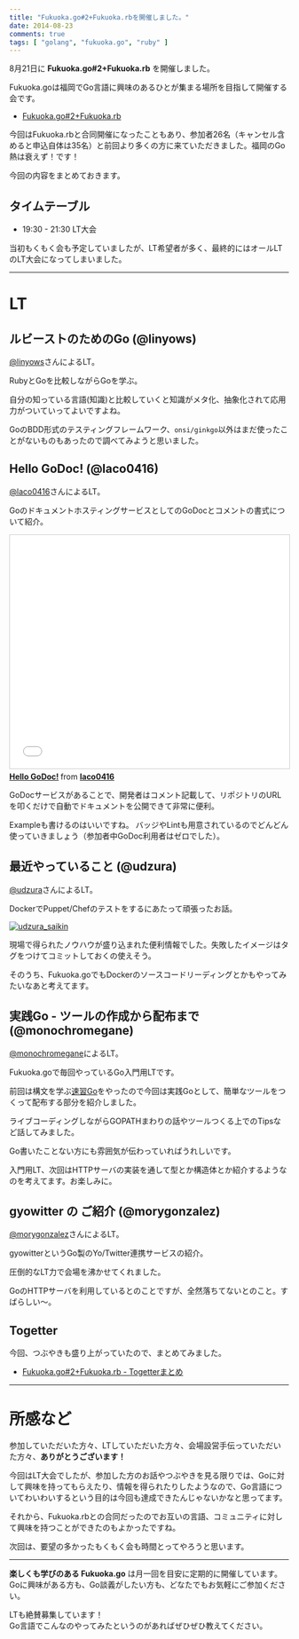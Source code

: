 ```yaml
---
title: "Fukuoka.go#2+Fukuoka.rbを開催しました。"
date: 2014-08-23
comments: true
tags: [ "golang", "fukuoka.go", "ruby" ]
---
```



8月21日に **Fukuoka.go#2+Fukuoka.rb** を開催しました。

Fukuoka.goは福岡でGo言語に興味のあるひとが集まる場所を目指して開催する会です。

- [Fukuoka.go#2+Fukuoka.rb](http://connpass.com/event/7559/)

今回はFukuoka.rbと合同開催になったこともあり、参加者26名（キャンセル含めると申込自体は35名）と前回より多くの方に来ていただきました。福岡のGo熱は衰えず！です！

今回の内容をまとめておきます。


## タイムテーブル

- 19:30 - 21:30 LT大会

当初もくもく会も予定していましたが、LT希望者が多く、最終的にはオールLTのLT大会になってしまいました。

<hr />

# LT

## ルビーストのためのGo (@linyows)

[@linyows](https://twitter.com/linyows)さんによるLT。

RubyとGoを比較しながらGoを学ぶ。


<div style="width: 65%">
<script async class="speakerdeck-embed" data-id="244385d00bc4013224d21eb14f30e1c6" data-ratio="1.33333333333333" src="//speakerdeck.com/assets/embed.js"></script>
</div>

自分の知っている言語(知識)と比較していくと知識がメタ化、抽象化されて応用力がついていってよいですよね。

GoのBDD形式のテスティングフレームワーク、`onsi/ginkgo`以外はまだ使ったことがないものもあったので調べてみようと思いました。


## Hello GoDoc! (@laco0416)

[@laco0416](https://twitter.com/laco0416)さんによるLT。

GoのドキュメントホスティングサービスとしてのGoDocとコメントの書式について紹介。


<iframe src="//www.slideshare.net/slideshow/embed_code/38209599?rel=0" width="512" height="421" frameborder="0" marginwidth="0" marginheight="0" scrolling="no" style="border:1px solid #CCC; border-width:1px; margin-bottom:5px; max-width: 100%;" allowfullscreen> </iframe> <div style="margin-bottom:5px"> <strong> <a href="https://www.slideshare.net/laco0416/hello-godoc-38209599" title="Hello GoDoc!" target="_blank">Hello GoDoc!</a> </strong> from <strong><a href="http://www.slideshare.net/laco0416" target="_blank">laco0416</a></strong> </div>

GoDocサービスがあることで、開発者はコメント記載して、リポジトリのURLを叩くだけで自動でドキュメントを公開できて非常に便利。

Exampleも書けるのはいいですね。
バッジやLintも用意されているのでどんどん使っていきましょう（参加者中GoDoc利用者はゼロでした）。



## 最近やっていること (@udzura)

[@udzura](https://twitter.com/udzura)さんによるLT。

DockerでPuppet/Chefのテストをするにあたって頑張ったお話。

[![udzura\_saikin](/images/2014/08/udzura_saikin.png)](http://www.storyboards.jp/viewer/64t76r)

現場で得られたノウハウが盛り込まれた便利情報でした。失敗したイメージはタグをつけてコミットしておくの使えそう。

そのうち、Fukuoka.goでもDockerのソースコードリーディングとかもやってみたいなあと考えてます。


## 実践Go - ツールの作成から配布まで (@monochromegane)

[@monochromegane](https://twitter.com/monochromegane)によるLT。

Fukuoka.goで毎回やっているGo入門用LTです。

前回は構文を学ぶ[速習Go](https://gist.github.com/monochromegane/8bb73390f2ebd9d325f4)をやったので今回は実践Goとして、簡単なツールをつくって配布する部分を紹介しました。

<div style="width: 65%">
<script async class="speakerdeck-embed" data-id="943c17900bbf013224d21eb14f30e1c6" data-ratio="1.33333333333333" src="//speakerdeck.com/assets/embed.js"></script>
</div>

ライブコーディングしながらGOPATHまわりの話やツールつくる上でのTipsなど話してみました。

Go書いたことない方にも雰囲気が伝わっていればうれしいです。

入門用LT、次回はHTTPサーバの実装を通して型とか構造体とか紹介するようなのを考えてます。お楽しみに。


## gyowitter の ご紹介 (@morygonzalez)

[@morygonzalez](https://twitter.com/morygonzalez)さんによるLT。

gyowitterというGo製のYo/Twitter連携サービスの紹介。

<div style="width: 65%">
<script async class="speakerdeck-embed" data-id="ccf4a2000bc7013260fd7e2d2d4e67ff" data-ratio="1.33333333333333" src="//speakerdeck.com/assets/embed.js"></script>
</div>

圧倒的なLT力で会場を沸かせてくれました。

GoのHTTPサーバを利用しているとのことですが、全然落ちてないとのこと。すばらしい〜。


## Togetter

今回、つぶやきも盛り上がっていたので、まとめてみました。

- [Fukuoka.go#2+Fukuoka.rb - Togetterまとめ](http://togetter.com/li/710020)

<hr />

# 所感など

参加していただいた方々、LTしていただいた方々、会場設営手伝っていただいた方々、**ありがとうございます！**

今回はLT大会でしたが、参加した方のお話やつぶやきを見る限りでは、Goに対して興味を持ってもらえたり、情報を得られたりしたようなので、Go言語についてわいわいするという目的は今回も達成できたんじゃないかなと思ってます。

それから、Fukuoka.rbとの合同だったのでお互いの言語、コミュニティに対して興味を持つことができたのもよかったですね。

次回は、要望の多かったもくもく会も時間とってやろうと思います。

<hr />

**楽しくも学びのある Fukuoka.go** は月一回を目安に定期的に開催しています。  
Goに興味がある方も、Go談義がしたい方も、どなたでもお気軽にご参加ください。

LTも絶賛募集しています！  
Go言語でこんなのやってみたというのがあればぜひぜひ教えてください。

